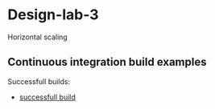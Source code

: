 # Design-lab-3
Horizontal scaling

## Continuous integration build examples
Successfull builds:
- [successfull build](https://travis-ci.org/github/AnastasiaYarema/design-practice-3/builds/685155142)
